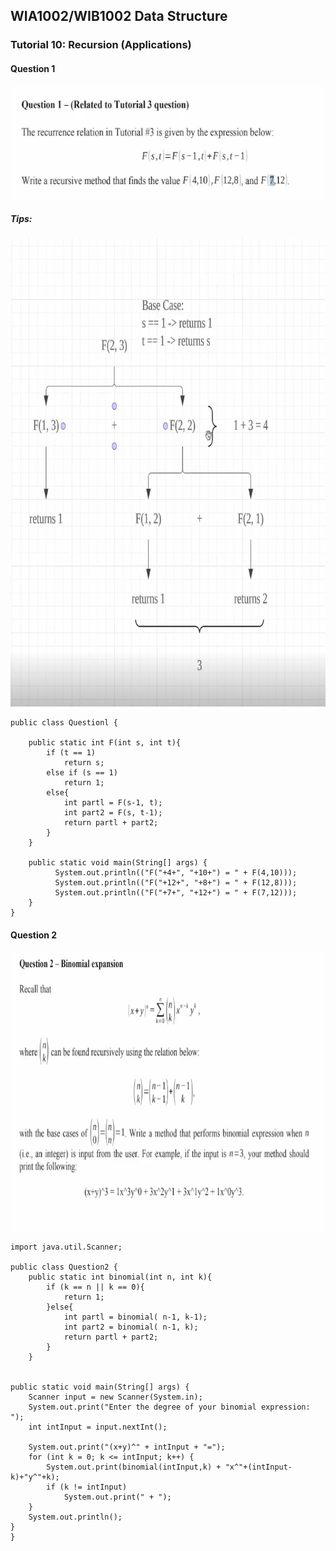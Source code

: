 ## WIA1002/WIB1002 Data Structure
### Tutorial 10:  Recursion (Applications)

#### Question 1
<p align="center">
<img src="RecursionQ1.png" alt="RecursionQ1" width="631" height="182">
</p>

##### Tips:
<p align="center">
<img src="RecursionQ1b.png" alt="RecursionQ1B" width="731" height="749">
</p>


```plaintext
public class Questionl {

    public static int F(int s, int t){
        if (t == 1)
            return s;
        else if (s == 1)
            return 1;
        else{
            int partl = F(s-1, t);
            int part2 = F(s, t-1);
            return partl + part2;
        }
    }

    public static void main(String[] args) {
          System.out.println(("F("+4+", "+10+") = " + F(4,10)));
          System.out.println(("F("+12+", "+8+") = " + F(12,8)));
          System.out.println(("F("+7+", "+12+") = " + F(7,12)));
    }
}

```

#### Question 2
<p align="center">
<img src="RecursionQ2.png" alt="RecursionQ1" width="748" height="446">
</p>

```plaintext
import java.util.Scanner;

public class Question2 {
    public static int binomial(int n, int k){
        if (k == n || k == 0){
            return 1;
        }else{
            int partl = binomial( n-1, k-1);
            int part2 = binomial( n-1, k);
            return partl + part2;
        }
    }


public static void main(String[] args) {
    Scanner input = new Scanner(System.in);
    System.out.print("Enter the degree of your binomial expression: ");
    int intInput = input.nextInt();

    System.out.print("(x+y)^" + intInput + "=");
    for (int k = 0; k <= intInput; k++) {
        System.out.print(binomial(intInput,k) + "x^"+(intInput-k)+"y^"+k);
        if (k != intInput)
            System.out.print(" + ");
    }
    System.out.println();
}
}
```

